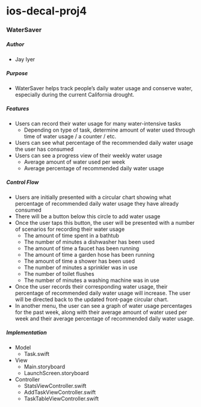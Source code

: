 # ios-decal-proj4
### **WaterSaver**

##### Author <br />
* Jay Iyer

##### Purpose <br />
* WaterSaver helps track people’s daily water usage and conserve water,
especially during the current California drought.

##### Features <br />
* Users can record their water usage for many water-intensive tasks <br />
  * Depending on type of task, determine amount of water used through time of 
  water usage / a counter / etc. <br />
* Users can see what percentage of the recommended daily water usage the user 
has consumed <br />
* Users can see a progress view of their weekly water usage <br />
  * Average amount of water used per week <br />
  * Average percentage of recommended daily water usage <br />

##### Control Flow <br />
* Users are initially presented with a circular chart showing what percentage 
of recommended daily water usage they have already consumed <br />
* There will be a button below this circle to add water usage <br />
* Once the user taps this button, the user will be presented with a number of 
scenarios for recording their water usage <br /> 
  * The amount of time spent in a bathtub <br />
  * The number of minutes a dishwasher has been used <br />
  * The amount of time a faucet has been running <br />
  * The amount of time a garden hose has been running <br />
  * The amount of time a shower has been used <br />
  * The number of minutes a sprinkler was in use <br />
  * The number of toilet flushes <br />
  * The number of minutes a washing machine was in use <br />
* Once the user records their corresponding water usage, their percentage of 
recommended daily water usage will increase. The user will be directed back to 
the updated front-page circular chart. <br />
* In another menu, the user can see a graph of water usage percentages for the 
past week, along with their average amount of water used per week and their 
average percentage of recommended daily water usage. <br />

##### Implementation <br />
* Model <br />
  * Task.swift <br />
* View <br />
  * Main.storyboard <br />
  * LaunchScreen.storyboard <br />
* Controller <br />
  * StatsViewController.swift <br />
  * AddTaskViewController.swift <br />
  * TaskTableViewController.swift <br />
